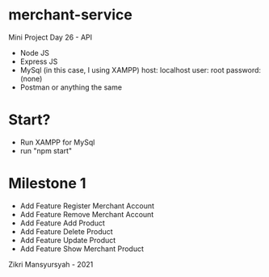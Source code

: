 # merchant-service

Mini Project Day 26 - API

- Node JS
- Express JS
- MySql (in this case, I using XAMPP)
  host: localhost
  user: root
  password: (none)
- Postman or anything the same

# Start?

- Run XAMPP for MySql
- run "npm start"

# Milestone 1

- Add Feature Register Merchant Account
- Add Feature Remove Merchant Account
- Add Feature Add Product
- Add Feature Delete Product
- Add Feature Update Product
- Add Feature Show Merchant Product

Zikri Mansyursyah - 2021
